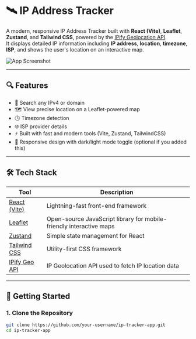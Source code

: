 # 🛰️ IP Address Tracker

A modern, responsive IP Address Tracker built with **React (Vite)**, **Leaflet**, **Zustand**, and **Tailwind CSS**, powered by the [IPify Geolocation API](https://geo.ipify.org/).  
It displays detailed IP information including **IP address**, **location**, **timezone**, **ISP**, and shows the user's location on an interactive map.

![App Screenshot](./public/ip-address-tracker-preview)

---

## 🔍 Features

- 📍 Search any IPv4 or domain
- 🗺️ View precise location on a Leaflet-powered map
- 🕒 Timezone detection
- 🌐 ISP provider details
- ⚡ Built with fast and modern tools (Vite, Zustand, TailwindCSS)
- 🌙 Responsive design with dark/light mode toggle (optional if you added this)

---

## 🛠️ Tech Stack

| Tool                                         | Description                                                         |
| -------------------------------------------- | ------------------------------------------------------------------- |
| [React (Vite)](https://vitejs.dev/)          | Lightning-fast front-end framework                                  |
| [Leaflet](https://leafletjs.com/)            | Open-source JavaScript library for mobile-friendly interactive maps |
| [Zustand](https://github.com/pmndrs/zustand) | Simple state management for React                                   |
| [Tailwind CSS](https://tailwindcss.com/)     | Utility-first CSS framework                                         |
| [IPify Geo API](https://geo.ipify.org/)      | IP Geolocation API used to fetch IP location data                   |

---

## 🚀 Getting Started

### 1. Clone the Repository

```bash
git clone https://github.com/your-username/ip-tracker-app.git
cd ip-tracker-app
```
